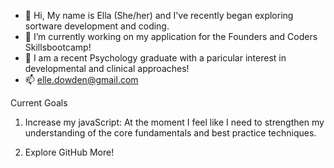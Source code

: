 - 👋 Hi, My name is Ella (She/her) and I've recently began exploring sortware development and coding.
- 🌱 I’m currently working on my application for the Founders and Coders Skillsbootcamp!
- 💞️ I am a recent Psychology graduate with a paricular interest in developmental and clinical approaches!
- 📫 elle.dowden@gmail.com

Current Goals
1. Increase my javaScript:
At the moment I feel like I need to strengthen my understanding of the core fundamentals and best practice techniques.

2. Explore GitHub More!
